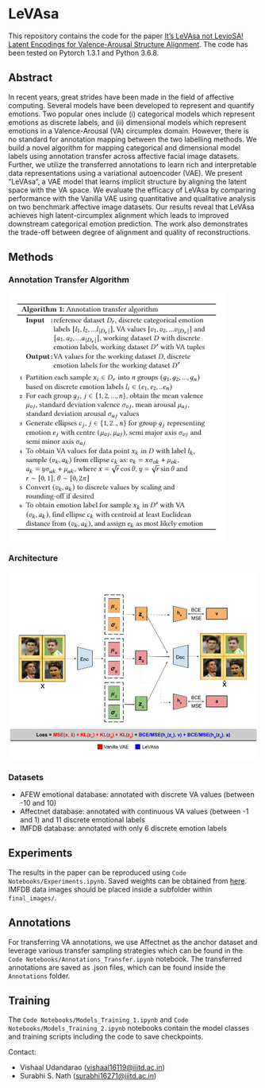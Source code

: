 # LeVAsa

This repository contains the code for the paper [It’s LeVAsa not LevioSA! Latent Encodings for Valence-Arousal Structure Alignment](https://arxiv.org/pdf/2007.10058.pdf). The code has been tested on Pytorch 1.3.1 and Python 3.6.8.

## Abstract

In recent years, great strides have been made in the field of affective computing. Several models have been developed to represent and quantify emotions. Two popular ones include (i) categorical models which represent emotions as discrete labels, and (ii) dimensional models which represent emotions in a Valence-Arousal (VA) circumplex domain. However, there is no standard for annotation mapping between the two labelling methods. We build a novel algorithm for mapping categorical and dimensional model labels using annotation transfer across affective facial image datasets. Further, we utilize the transferred annotations to learn rich and interpretable data representations using a variational autoencoder (VAE). We present “LeVAsa”, a VAE model that learns implicit structure by aligning the latent space with the VA space. We evaluate the efficacy of LeVAsa by comparing performance with the Vanilla VAE using quantitative and qualitative analysis on two benchmark affective image datasets. Our results reveal that LeVAsa achieves high latent-circumplex alignment which leads to improved downstream categorical emotion prediction. The work also demonstrates the trade-off between degree of alignment and quality of reconstructions.

## Methods

### Annotation Transfer Algorithm
![Algorithm](https://github.com/vishaal27/LeVAsa/blob/master/Images/Annotation_Transfer_Algorithm.png)
### Architecture
![Architecture](https://github.com/vishaal27/LeVAsa/blob/master/Images/Model_Architecture.png)
### Datasets
- AFEW emotional database: annotated with discrete VA values (between -10 and 10)
- Affectnet database: annotated with continuous VA values (between -1 and 1) and 11 discrete emotional labels
- IMFDB database: annotated with only 6 discrete emotion labels

## Experiments

The results in the paper can be reproduced using `Code Notebooks/Experiments.ipynb`. Saved weights can be obtained from [here](https://drive.google.com/drive/folders/1a6Z6scRZvOX6CPB-Qs0WbwrodtFAg7aI?usp=sharing). IMFDB data images should be placed inside a subfolder within `final_images/`. 

## Annotations

For transferring VA annotations, we use Affectnet as the anchor dataset and leverage various transfer sampling strategies which can be found in the `Code Notebooks/Annotations_Transfer.ipynb` notebook. The transferred annotations are saved as .json files, which can be found inside the `Annotations` folder.

## Training

The `Code Notebooks/Models_Training_1.ipynb` and `Code Notebooks/Models_Training_2.ipynb` notebooks contain the model classes and training scripts including the code to save checkpoints.

Contact:
- Vishaal Udandarao (vishaal16119@iiitd.ac.in)
- Surabhi S. Nath (surabhi16271@iiitd.ac.in)
